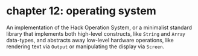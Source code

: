 # chapter 12: operating system
An implementation of the Hack Operation System, or a minimalist standard library that implements both high-level
constructs, like `String` and `Array` data-types, and abstracts away low-level hardware operations, like rendering text
via `Output` or manipulating the display via `Screen`.
